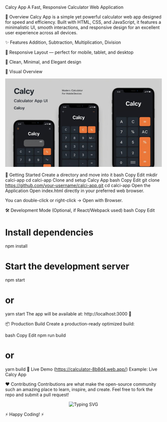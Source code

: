 Calcy App
A Fast, Responsive Calculator Web Application

🚀 Overview
Calcy App is a simple yet powerful calculator web app designed for speed and efficiency.
Built with HTML, CSS, and JavaScript, it features a minimalistic UI, smooth interactions, and responsive design for an excellent user experience across all devices.

✨ Features
 Addition, Subtraction,  Multiplication, Division

📱 Responsive Layout — perfect for mobile, tablet, and desktop

🎨 Clean, Minimal, and Elegant design


📸 Visual Overview
 <p align="center">
  <img src="./src/calcy-app-screenshot.jpg" alt="Calcy App" alt="Calcy Screenshot" />
</p>

🚀 Getting Started
Create a directory and move into it
bash
Copy
Edit
mkdir calci-app
cd calci-app
Clone and setup Calcy App
bash
Copy
Edit
git clone https://github.com/your-username/calci-app.git
cd calci-app
Open the Application
Open index.html directly in your preferred web browser.

You can double-click or right-click → Open with Browser.

🛠 Development Mode (Optional, if React/Webpack used)
bash
Copy
Edit
# Install dependencies
npm install

# Start the development server
npm start
# or
yarn start
The app will be available at: http://localhost:3000 🚀

📦 Production Build
Create a production-ready optimized build:

bash
Copy
Edit
npm run build
# or
yarn build
🎉 Live Demo
(https://calculator-8b8d4.web.app/)
Example: Live Calcy App

❤️ Contributing
Contributions are what make the open-source community such an amazing place to learn, inspire, and create.
Feel free to fork the repo and submit a pull request!

<p align="center"> <img src="https://readme-typing-svg.herokuapp.com?font=Fira+Code&size=22&pause=1000&color=F70000&center=true&vCenter=true&width=435&lines=Thanks+for+visiting+%F0%9F%92%96;Happy+Calculating+with+Calcy+App!" alt="Typing SVG" /> </p>
⚡ Happy Coding! ⚡
